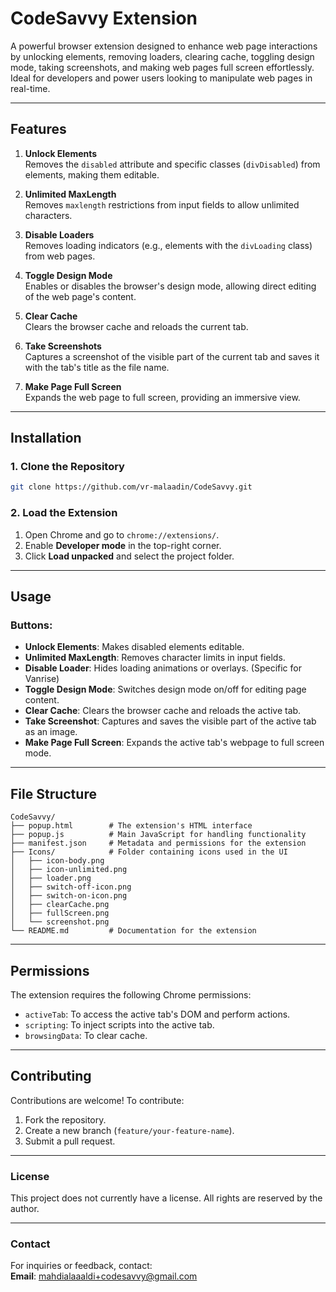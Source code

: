 # **CodeSavvy Extension**

A powerful browser extension designed to enhance web page interactions by unlocking elements, removing loaders, clearing cache, toggling design mode, taking screenshots, and making web pages full screen effortlessly. Ideal for developers and power users looking to manipulate web pages in real-time.

---

## **Features**

1. **Unlock Elements**  
   Removes the `disabled` attribute and specific classes (`divDisabled`) from elements, making them editable.

2. **Unlimited MaxLength**  
   Removes `maxlength` restrictions from input fields to allow unlimited characters.

3. **Disable Loaders**  
   Removes loading indicators (e.g., elements with the `divLoading` class) from web pages.

4. **Toggle Design Mode**  
   Enables or disables the browser's design mode, allowing direct editing of the web page's content.

5. **Clear Cache**  
   Clears the browser cache and reloads the current tab.

6. **Take Screenshots**  
   Captures a screenshot of the visible part of the current tab and saves it with the tab's title as the file name.

7. **Make Page Full Screen**  
   Expands the web page to full screen, providing an immersive view.

---

## **Installation**

### 1. Clone the Repository
```bash
git clone https://github.com/vr-malaadin/CodeSavvy.git
```

### 2. Load the Extension
1. Open Chrome and go to `chrome://extensions/`.
2. Enable **Developer mode** in the top-right corner.
3. Click **Load unpacked** and select the project folder.

---

## **Usage**

### Buttons:
- **Unlock Elements**: Makes disabled elements editable.
- **Unlimited MaxLength**: Removes character limits in input fields.
- **Disable Loader**: Hides loading animations or overlays. (Specific for Vanrise)
- **Toggle Design Mode**: Switches design mode on/off for editing page content.
- **Clear Cache**: Clears the browser cache and reloads the active tab.
- **Take Screenshot**: Captures and saves the visible part of the active tab as an image.
- **Make Page Full Screen**: Expands the active tab's webpage to full screen mode.

---

## **File Structure**

```
CodeSavvy/
├── popup.html        # The extension's HTML interface
├── popup.js          # Main JavaScript for handling functionality
├── manifest.json     # Metadata and permissions for the extension
├── Icons/            # Folder containing icons used in the UI
│   ├── icon-body.png
│   ├── icon-unlimited.png
│   ├── loader.png
│   ├── switch-off-icon.png
│   ├── switch-on-icon.png
│   ├── clearCache.png
│   ├── fullScreen.png
│   └── screenshot.png
└── README.md         # Documentation for the extension
```

---

## **Permissions**

The extension requires the following Chrome permissions:
- `activeTab`: To access the active tab's DOM and perform actions.
- `scripting`: To inject scripts into the active tab.
- `browsingData`: To clear cache.

---

## **Contributing**

Contributions are welcome! To contribute:
1. Fork the repository.
2. Create a new branch (`feature/your-feature-name`).
3. Submit a pull request.

---

### **License**  
This project does not currently have a license. All rights are reserved by the author.

---

### **Contact**  
For inquiries or feedback, contact:  
**Email**: [mahdialaaaldi+codesavvy@gmail.com](mailto:mahdialaaaldi+codesavvy@gmail.com)
